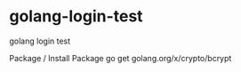 # golang-login-test
golang login test

Package / Install Package 
go get golang.org/x/crypto/bcrypt
